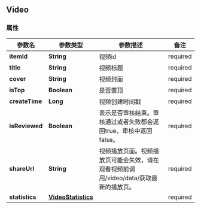 <a name="Video"></a>
## Video
### 属性
参数名 | 参数类型 | 参数描述 | 备注
------------ | ------------- | ------------- | -------------
**itemId** | **String** | 视频id |  required 
**title** | **String** | 视频标题 |  required 
**cover** | **String** | 视频封面 |  required 
**isTop** | **Boolean** | 是否置顶 |  required 
**createTime** | **Long** | 视频创建时间戳 |  required 
**isReviewed** | **Boolean** | 表示是否审核结束。审核通过或者失败都会返回true，审核中返回false。 |  required 
**shareUrl** | **String** | 视频播放页面。视频播放页可能会失效，请在观看视频前调用/video/data/获取最新的播放页。 |  required 
**statistics** | [**VideoStatistics**](#VideoStatistics) |  |  required 








<markdown src="./VideoStatistics.md"/>
